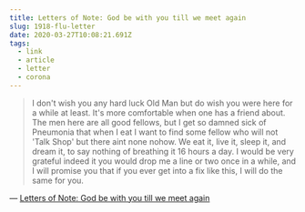 ```yaml
---
title: Letters of Note: God be with you till we meet again
slug: 1918-flu-letter
date: 2020-03-27T10:08:21.691Z
tags:
  - link
  - article
  - letter
  - corona
---
```


>  I don't wish you any hard luck Old Man but do wish you were here for a while at least. It's more comfortable when one has a friend about. The men here are all good fellows, but I get so damned sick of Pneumonia that when I eat I want to find some fellow who will not 'Talk Shop' but there aint none nohow. We eat it, live it, sleep it, and dream it, to say nothing of breathing it 16 hours a day. I would be very grateful indeed it you would drop me a line or two once in a while, and I will promise you that if you ever get into a fix like this, I will do the same for you.

&mdash; [Letters of Note: God be with you till we meet again](http://www.lettersofnote.com/2020/03/god-be-with-you-till-we-meet-again.html)